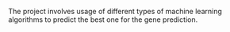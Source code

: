 The project involves usage of different types of machine learning algorithms to predict the best one for the gene prediction.
